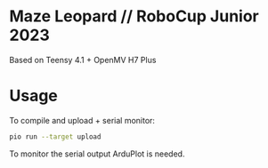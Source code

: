 # Maze Leopard // RoboCup Junior 2023

Based on Teensy 4.1 + OpenMV H7 Plus

# Usage
To compile and upload + serial monitor:

``` bash
pio run --target upload
```
To monitor the serial output ArduPlot is needed.
